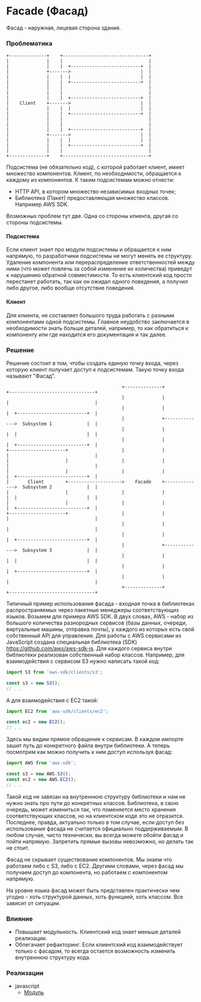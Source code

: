 # Facade (Фасад)

Фасад - наружная, лицевая сторона здания.

### Проблематика

    +--------------+    +--------------------------------+
    |              |    |                                |
    |              |    |  +--------------------------+  |
    |              +------->                          |  |
    |              |    |  |                          |  |
    |              |    |  +--------------------------+  |
    |              |    |                                |
    |              |    |                                |
    |              |    |  +--------------------------+  |
    |    Client    +------->                          |  |
    |              |    |  |                          |  |
    |              |    |  +--------------------------+  |
    |              |    |                                |
    |              |    |                                |
    |              |    |  +--------------------------+  |
    |              +------->                          |  |
    |              |    |  |                          |  |
    |              |    |  +--------------------------+  |
    |              |    |                                |
    +--------------+    +--------------------------------+

Подсистема (не обязательно код), с которой работает клиент, имеет множество компонентов. Клиент, по необходимости, обращается к каждому из компонентов. К таким подсистемам можно отнести:

* HTTP API, в котором множество независимых входных точек;
* Библиотека (Пакет) предоставляющая множество классов. Например AWS SDK.

Возможных проблем тут две. Одна со стороны клиента, другая со стороны подсистемы.

#### Подсистема

Если клиент знает про модули подсистемы и обращается к ним напрямую, то разработчики подсистемы не могут менять ее структуру. Удаление компонента или перераспределение ответственностей между ними (что может повлечь за собой изменение их количества) приведут к нарушению обратной совместимости. То есть клиентский код просто перестанет работать, так как он ожидал одного поведения, а получил либо другое, либо вообще отсутствие поведения.

#### Клиент

Для клиента, не составляет большого труда работать с разными компонентами одной подсистемы. Главное неудобство заключается в необходимости знать больше деталей, например, то как обратиться к компоненту или где находится его документация и так далее.

### Решение

Решение состоит в том, чтобы создать единую точку входа, через которую клиент получает доступ к подсистемам. Такую точку входа называют "Фасад".

                                               +--------------+           +--------------------------------+
                                               |              |           |                                |
                                               |              |           |  +--------------------------+  |
                                               |              +-------------->  Subsystem 1             |  |
                                               |              |           |  |                          |  |
                                               |              |           |  +--------------------------+  |
    +---------------------+                    |              |           |                                |
    |                     |                    |              |           |                                |
    |                     |                    |              |           |  +--------------------------+  |
    |       Client        +-------------------->    Facade    +-------------->  Subsystem 2             |  |
    |                     |                    |              |           |  |                          |  |
    |                     |                    |              |           |  +--------------------------+  |
    +---------------------+                    |              |           |                                |
                                               |              |           |                                |
                                               |              |           |  +--------------------------+  |
                                               |              +-------------->  Subsystem 3             |  |
                                               |              |           |  |                          |  |
                                               |              |           |  +--------------------------+  |
                                               |              |           |                                |
                                               +--------------+           +--------------------------------+

Типичный пример использования фасада - входная точка в библиотеках распространяемых через пакетные менеджеры соответствующих языков. Возьмем для примера AWS SDK. В двух словах, AWS - набор из большого количества разнородных сервисов (базы данных, очереди, виртуальные машины, отправка почты), у каждого из которых есть свой собственный API для управления. Для работы с AWS сервисами из JavaScript создана специальная библиотека (SDK) https://github.com/aws/aws-sdk-js. Для каждого сервиса внутри библиотеки реализован собственный набор классов. Например, для взаимодействия с сервисом S3 нужно написать такой код:

```javascript
import S3 from 'aws-sdk/clients/s3';

const s3 = new S3();
// ...
```

А для взаимодействия с EC2 такой:

```javascript
import EC2 from 'aws-sdk/clients/ec2';

const ec2 = new EC2();
// ...
```

Здесь мы видим прямое обращение к сервисам. В каждом импорте зашит путь до конкретного файла внутри библиотеки. А теперь посмотрим как можно получить к ним доступ используя фасад:


```javascript
import AWS from 'aws-sdk';

const s3 = new AWS.S3();
const ec2 = new AWS.EC2();
// ...
```

Такой код не завязан на внутреннюю структуру библиотеки и нам не нужно знать про пути до конкретных классов. Библиотека, в свою очередь, может измениться так, что поменяется место хранения соответствующих классов, но на клиентском коде это не отразится. Последнее, правда, актуально только в том случае, если доступ без использования фасада не считается официально поддерживаемым. В любом случае, чисто технически, вы всегда можете обойти фасад и пойти напрямую. Запретить прямые вызовы невозможно, но делать так не стоит.

Фасад не скрывает существование компонентов. Мы знаем что работаем либо с S3, либо с EC2. Другими словами, через фасад мы получаем доступ до компонента, но работаем с компонентом напрямую.

На уровне языка фасад может быть представлен практически чем угодно - хоть структурой данных, хоть функцией, хоть классом. Все зависит от ситуации.

### Влияние

+ Повышает модульность. Клиентский код знает меньше деталей реализации.
+ Облегачает рефакторинг. Если клиентский код взаимодействует только с фасадом, то всегда остается возможность изменить внутреннюю структуру кода.

### Реализации

* javascript
    * [Модуль](javascript/module)
